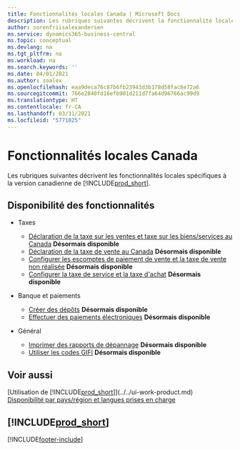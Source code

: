 ```yaml
---
title: Fonctionnalités locales Canada | Microsoft Docs
description: Les rubriques suivantes décrivent la fonctionnalité locale dans la version canadienne de Business Central.
author: sorenfriisalexandersen
ms.service: dynamics365-business-central
ms.topic: conceptual
ms.devlang: na
ms.tgt_pltfrm: na
ms.workload: na
ms.search.keywords: ''
ms.date: 04/01/2021
ms.author: soalex
ms.openlocfilehash: eaa9deca76c87b6fb23943d3b178d58fac8e72a6
ms.sourcegitcommit: 766e2840fd16efb901d211d7fa64d96766ac99d9
ms.translationtype: HT
ms.contentlocale: fr-CA
ms.lasthandoff: 03/31/2021
ms.locfileid: "5771025"
---
```

# <a name="canada-local-functionality"></a>Fonctionnalités locales Canada

Les rubriques suivantes décrivent les fonctionnalités locales spécifiques à la version canadienne de [!INCLUDE[prod_short](../../includes/prod_short.md)].  

## <a name="feature-availability"></a>Disponibilité des fonctionnalités

* Taxes
    * [Déclaration de la taxe sur les ventes et taxe sur les biens/services au Canada](sales-tax-goods-services.md) **Désormais disponible**
    * [Déclaration de la taxe de vente au Canada](ca-sales-tax.md) **Désormais disponible**
    * [Configurer les escomptes de paiement de vente et la taxe de vente non réalisée](how-to-set-up-unrealized-sales-tax-and-sales-payment-discounts.md) **Désormais disponible**
    * [Configurer la taxe de service et la taxe d'achat](how-to-set-up-use-tax-and-purchase-tax.md) **Désormais disponible**

* Banque et paiements
    * [Créer des dépôts](how-to-create-deposits.md) **Désormais disponible**
    * [Effectuer des paiements électroniques](../../finance-make-payments-with-bank-data-conversion-service-or-sepa-credit-transfer.md#exporting-payments-to-a-bank-file) **Désormais disponible**

* Général
    * [Imprimer des rapports de dépannage](how-to-print-troubleshooting-reports.md) **Désormais disponible**
    * [Utiliser les codes GIFI](work-gifi-codes.md) **Désormais disponible**    

## <a name="see-also"></a>Voir aussi

[Utilisation de [!INCLUDE[prod_short](../../includes/prod_short.md)]](../../ui-work-product.md)  
[Disponibilité par pays/région et langues prises en charge](/dynamics365/business-central/dev-itpro/compliance/apptest-countries-and-translations)  

## [!INCLUDE[prod_short](../../includes/free_trial_md.md)]  


[!INCLUDE[footer-include](../../includes/footer-banner.md)]
